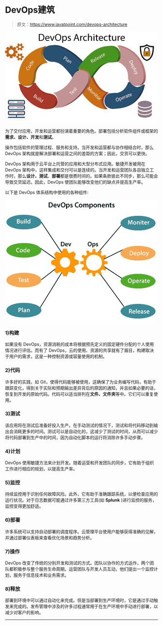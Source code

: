# DevOps建筑

> 原文：<https://www.javatpoint.com/devops-architecture>

![DevOps Architecture](img/ed2fdcc06b2da831941aa9194c5ae214.png)

为了交付应用，开发和运营都扮演着重要的角色。部署包括分析软件组件或框架的**需求、设计、开发**和**测试**。

操作包括软件的管理过程、服务和支持。当开发和运营都与协作相结合时，那么 DevOps 架构就是解决部署和运营之间的差距的方案；因此，交货可以更快。

DevOps 架构用于云平台上托管的应用和大型分布式应用。敏捷开发被用在 DevOps 架构中，这样集成和交付可以是连续的。当开发和运营团队各自独立工作时，那么**设计、测试**、**部署**都是很费时间的。如果条款彼此不同步，那么可能会导致交货延迟。因此，DevOps 使团队能够改变他们的缺点并提高生产率。

以下是 DevOps 体系结构中使用的各种组件:

![DevOps Architecture](img/6fa8a567f4b37c88dfc10e5040480649.png)

### 1)构建

如果没有 DevOps，资源消耗的成本将根据预先定义的固定硬件分配的个人使用情况进行评估。而有了 DevOps，云的使用、资源的共享就有了眉目，构建取决于用户的需求，这是一种控制资源或容量使用的机制。

### 2)代码

许多好的实践，如 Git，使得代码能够被使用，这确保了为业务编写代码，有助于跟踪变化，得到关于实际和预期输出差异背后的原因的通知，并且如果必要的话，恢复到开发的原始代码。代码可以适当排列在**文件、文件夹**等中。它们可以重复使用。

### 3)测试

该应用将在测试后准备好投入生产。在手动测试的情况下，测试和将代码移动到输出会消耗更多的时间。测试可以是自动化的，这减少了测试的时间，从而可以减少将代码部署到生产中的时间，因为自动化脚本的运行将消除许多手动步骤。

### 4)计划

DevOps 使用敏捷方法来计划开发。随着运营和开发团队的同步，它有助于组织工作进行相应的规划，以提高生产率。

### 5)监控

持续监控用于识别任何故障风险。此外，它有助于准确跟踪系统，以便检查应用的运行状况。对于日志数据可能通过许多第三方工具(如 **Splunk** )进行监控的服务，监控变得更加舒适。

### 6)部署

许多系统可以支持自动部署的调度程序。云管理平台使用户能够获得准确的见解，并通过部署仪表板来查看优化场景和趋势分析。

### 7)操作

DevOps 改变了传统的分别开发和测试的方式。团队以协作的方式运作，两个团队都积极参与整个服务生命周期。运营团队与开发人员互动，他们提出一个监控计划，服务于信息技术和业务需求。

### 8)释放

部署到环境中可以通过自动化来完成。但是当部署到生产环境时，它是通过手动触发来完成的。发布管理中涉及的许多过程通常用于在生产环境中手动进行部署，以减少对客户的影响。

* * *